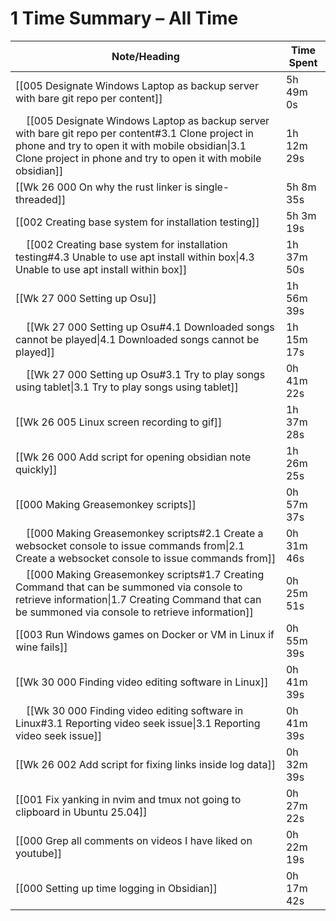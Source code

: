 # 1 Time Summary – All Time

| Note/Heading | Time Spent |
|--------------|------------|
| [[005 Designate Windows Laptop as backup server with bare git repo per content]] | 5h 49m 0s |
| &nbsp;&nbsp;&nbsp;&nbsp;[[005 Designate Windows Laptop as backup server with bare git repo per content#3.1 Clone project in phone and try to open it with mobile obsidian\|3.1 Clone project in phone and try to open it with mobile obsidian]] | 1h 12m 29s |
| [[Wk 26 000 On why the rust linker is single-threaded]] | 5h 8m 35s |
| [[002 Creating base system for installation testing]] | 5h 3m 19s |
| &nbsp;&nbsp;&nbsp;&nbsp;[[002 Creating base system for installation testing#4.3 Unable to use apt install within box\|4.3 Unable to use apt install within box]] | 1h 37m 50s |
| [[Wk 27 000 Setting up Osu]] | 1h 56m 39s |
| &nbsp;&nbsp;&nbsp;&nbsp;[[Wk 27 000 Setting up Osu#4.1 Downloaded songs cannot be played\|4.1 Downloaded songs cannot be played]] | 1h 15m 17s |
| &nbsp;&nbsp;&nbsp;&nbsp;[[Wk 27 000 Setting up Osu#3.1 Try to play songs using tablet\|3.1 Try to play songs using tablet]] | 0h 41m 22s |
| [[Wk 26 005 Linux screen recording to gif]] | 1h 37m 28s |
| [[Wk 26 000 Add script for opening obsidian note quickly]] | 1h 26m 25s |
| [[000 Making Greasemonkey scripts]] | 0h 57m 37s |
| &nbsp;&nbsp;&nbsp;&nbsp;[[000 Making Greasemonkey scripts#2.1 Create a websocket console to issue commands from\|2.1 Create a websocket console to issue commands from]] | 0h 31m 46s |
| &nbsp;&nbsp;&nbsp;&nbsp;[[000 Making Greasemonkey scripts#1.7 Creating Command that can be summoned via console to retrieve information\|1.7 Creating Command that can be summoned via console to retrieve information]] | 0h 25m 51s |
| [[003 Run Windows games on Docker or VM in Linux if wine fails]] | 0h 55m 39s |
| [[Wk 30 000 Finding video editing software in Linux]] | 0h 41m 39s |
| &nbsp;&nbsp;&nbsp;&nbsp;[[Wk 30 000 Finding video editing software in Linux#3.1 Reporting video seek issue\|3.1 Reporting video seek issue]] | 0h 41m 39s |
| [[Wk 26 002 Add script for fixing links inside log data]] | 0h 32m 39s |
| [[001 Fix yanking in nvim and tmux not going to clipboard in Ubuntu 25.04]] | 0h 27m 22s |
| [[000 Grep all comments on videos I have liked on youtube]] | 0h 22m 19s |
| [[000 Setting up time logging in Obsidian]] | 0h 17m 42s |

